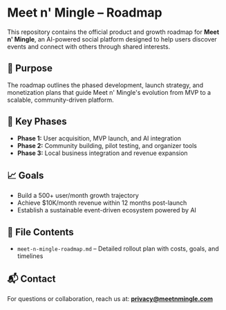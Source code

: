 # Meet n' Mingle – Roadmap

This repository contains the official product and growth roadmap for **Meet n' Mingle**, an AI-powered social platform designed to help users discover events and connect with others through shared interests.

## 🚀 Purpose
The roadmap outlines the phased development, launch strategy, and monetization plans that guide Meet n' Mingle's evolution from MVP to a scalable, community-driven platform.

## 📌 Key Phases
- **Phase 1:** User acquisition, MVP launch, and AI integration
- **Phase 2:** Community building, pilot testing, and organizer tools
- **Phase 3:** Local business integration and revenue expansion

## 📈 Goals
- Build a 500+ user/month growth trajectory
- Achieve $10K/month revenue within 12 months post-launch
- Establish a sustainable event-driven ecosystem powered by AI

## 📂 File Contents
- `meet-n-mingle-roadmap.md` – Detailed rollout plan with costs, goals, and timelines

## 📬 Contact
For questions or collaboration, reach us at: **privacy@meetnmingle.com**
